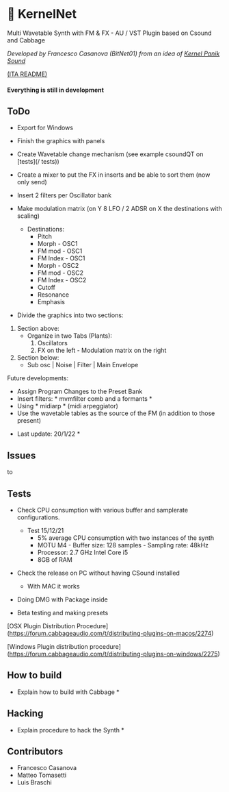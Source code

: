 # 👾 KernelNet
Multi Wavetable Synth with FM & FX - AU / VST Plugin based on Csound and Cabbage

*Developed by Francesco Casanova (BitNet01) from an idea of [Kernel Panik Sound](https://www.facebook.com/kernelpaniksound)*

[(ITA README)](/README_ita.md)

#### Everything is still in development

## ToDo

- Export for Windows
- Finish the graphics with panels
- Create Wavetable change mechanism (see example csoundQT on [tests](/ tests))
- Create a mixer to put the FX in inserts and be able to sort them (now only send)

- Insert 2 filters per Oscillator bank

- Make modulation matrix (on Y 8 LFO / 2 ADSR on X the destinations with scaling)
   - Destinations:
      - Pitch
      - Morph - OSC1
      - FM mod - OSC1
      - FM Index - OSC1
      - Morph - OSC2
      - FM mod - OSC2
      - FM Index - OSC2
      - Cutoff
      - Resonance
      - Emphasis

- Divide the graphics into two sections:
1) Section above:
    - Organize in two Tabs (Plants):
      1) Oscillators
      2) FX on the left - Modulation matrix on the right
2) Section below:
    - Sub osc | Noise | Filter | Main Envelope

Future developments:
- Assign Program Changes to the Preset Bank
- Insert filters: * mvmfilter comb and a formants *
- Using * midiarp * (midi arpeggiator)
- Use the wavetable tables as the source of the FM (in addition to those present)

* Last update: 20/1/22 *

## Issues
to

## Tests
- Check CPU consumption with various buffer and samplerate configurations.
  - Test 15/12/21
    - 5% average CPU consumption with two instances of the synth
    - MOTU M4 - Buffer size: 128 samples - Sampling rate: 48kHz
    - Processor: 2.7 GHz Intel Core i5
    - 8GB of RAM

- Check the release on PC without having CSound installed
  - With MAC it works

- Doing DMG with Package inside

- Beta testing and making presets


[OSX Plugin Distribution Procedure] (https://forum.cabbageaudio.com/t/distributing-plugins-on-macos/2274)

[Windows Plugin distribution procedure] (https://forum.cabbageaudio.com/t/distributing-plugins-on-windows/2275)


## How to build
* Explain how to build with Cabbage *

## Hacking
* Explain procedure to hack the Synth *


## Contributors

- Francesco Casanova
- Matteo Tomasetti
- Luis Braschi
